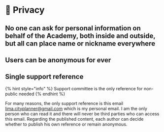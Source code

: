 # 👤 Privacy

## No one can ask for personal information on behalf of the Academy, both inside and outside, but all can place name or nickname everywhere

## Users can be anonymous for ever

## Single support reference

{% hint style="info" %}
Support committee is the only reference for non-public needed
{% endhint %}

For many reasons, the only support reference is this email [lima.cityplanner@gmail.com](mailto:lima.cityplanner@gmail.com) which is my personal email. I am the only person who can read it and there will never be third parties who can access this email. Regarding the published content, each author can decide whether to publish his own reference or remain anonymous.
